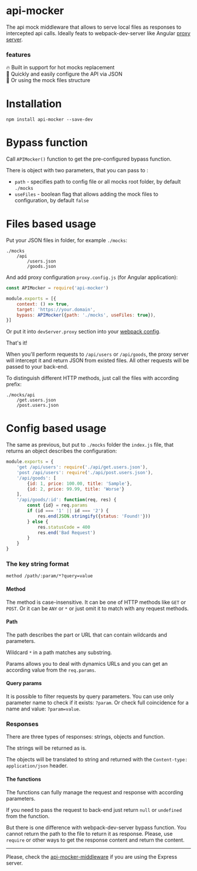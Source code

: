 # api-mocker
The api mock middleware that allows to serve local files as responses to intercepted api calls.
Ideally feats to webpack-dev-server like Angular [proxy server](https://angular.io/guide/build#proxying-to-a-backend-server).

### features

🔥 Built in support for hot mocks replacement  
🚀 Quickly and easily configure the API via JSON  
📂 Or using the mock files structure

# Installation

```shell
npm install api-mocker --save-dev
```

# Bypass function

Call `APIMocker()` function to get the pre-configured bypass function.

There is object with two parameters, that you can pass to :

* `path` - specifies path to config file or all mocks root folder, by default `./mocks`
* `useFiles` - boolean flag that allows adding the mock files to configuration, by default `false`

# Files based usage

Put your JSON files in folder, for example `./mocks`:
```shell
./mocks
    /api
        /users.json
        /goods.json
```

And add proxy configuration `proxy.config.js` (for Angular application):
```javascript
const APIMocker = require('api-mocker')

module.exports = [{
    context: () => true,
    target: 'https://your.domain',
    bypass: APIMocker({path: './mocks', useFiles: true}),
}]
```

Or put it into `devServer.proxy` section into your [webpack config](https://webpack.js.org/configuration/dev-server/#devserverproxy).

That's it!

When you'll perform requests to `/api/users` or `/api/goods`,
the proxy server will intercept it and return JSON from existed files.
All other requests will be passed to your back-end.

To distinguish different HTTP methods, just call the files with according prefix:
```shell
./mocks/api
    /get.users.json
    /post.users.json
```

# Config based usage

The same as previous, but put to `./mocks` folder the `index.js` file, that returns an object
describes the configuration:

```javascript
module.exports = {
    'get /api/users': require('./api/get.users.json'),
    'post /api/users': require('./api/post.users.json'),
    '/api/goods': [
        {id: 1, price: 100.00, title: 'Sample'},
        {id: 2, price: 99.99, title: 'Worse'}
    ],
    '/api/goods/:id': function(req, res) {
        const {id} = req.params
        if (id === '1' || id === '2') {
            res.end(JSON.stringify({status: 'Found!'}))
        } else {
            res.statusCode = 400
            res.end('Bad Request')
        }
    }
}
```

### The key string format

```text
method /path/:param/*?query=value
```

#### Method

The method is case-insensitive. It can be one of HTTP methods like `GET` or `POST`.
Or it can be `ANY` or `*` or just omit it to match with any request methods.

#### Path

The path describes the part or URL that can contain wildcards and parameters.

Wildcard `*` in a path matches any substring.

Params allows you to deal with dynamics URLs and you can get an according value from the `req.params`.

#### Query params

It is possible to filter requests by query parameters.
You can use only parameter name to check if it exists: `?param`.
Or check full coincidence for a name and value: `?param=value`.

### Responses

There are three types of responses: strings, objects and function.

The strings will be returned as is.

The objects will be translated to string and returned with the `Content-type: application/json` header.

#### The functions

The functions can fully manage the request and response with according parameters.

If you need to pass the request to back-end just return `null` or `undefined` from the function.

But there is one difference with webpack-dev-server bypass function.
You cannot return the path to the file to return it as response.
Please, use `require` or other ways to get the response content and return the content.

---

Please, check the [api-mocker-middleware](https://www.npmjs.com/package/api-mocker-middleware) if you are using the Express server.